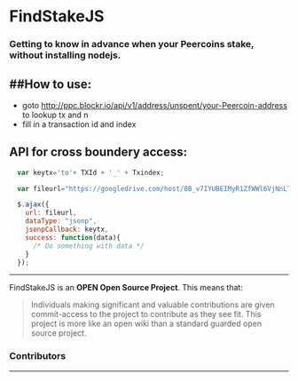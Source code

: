 FindStakeJS
=====
### Getting to know in advance when your Peercoins stake, without installing nodejs.
 
##How to use:
------------
 * goto http://ppc.blockr.io/api/v1/address/unspent/your-Peercoin-address to lookup tx and n
 * fill in a transaction id and index
 
    
API for cross boundery access:
------------
``` js
  var keytx='to'+ TXId + '_' + Txindex;

  var fileurl="https://googledrive.com/host/0B_v7IYUBEIMyR1ZfWWl6VjNnLTg/json/" + keytx + ".json";

  $.ajax({
    url: fileurl,
    dataType: "jsonp",
    jsonpCallback: keytx, 
    success: function(data){
      /* Do something with data */
    }
  });

```
  
------------

FindStakeJS is an **OPEN Open Source Project**. This means that:

> Individuals making significant and valuable contributions are given commit-access to the project to contribute as they see fit. This project is more like an open wiki than a standard guarded open source project.


### Contributors
 

 
-------------------
 